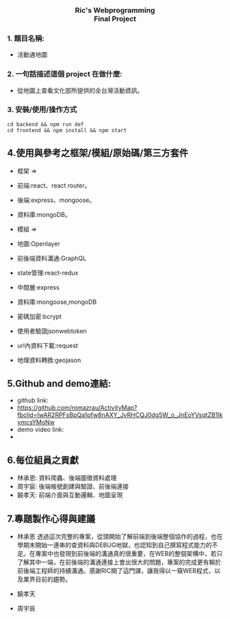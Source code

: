 <h3 style="text-align:center">Ric's Webprogramming<br>Final Project</h3>

### 1. 題目名稱:
* 活動通地圖

### 2. 一句話描述這個 project 在做什麼:
* 從地圖上查看文化部所提供的全台灣活動資訊。


### 3. 安裝/使用/操作方式
```
cd backend && npm run def
cd frontend && npm install && npm start
```

## 4.使用與參考之框架/模組/原始碼/第三方套件
* 框架 =>
* 前端:react、react router。
* 後端:express、mongoose。
* 資料庫:mongoDB。

* 模組 =>
* 地圖:Openlayer
* 前後端資料溝通:GraphQL
* state管理:react-redux
* 中間層:express
* 資料庫:mongoose,mongoDB
* 密碼加密:bcrypt
* 使用者驗證jsonwebtoken
* url內資料下載:request
* 地理資料轉換:geojason


## 5.Github and demo連結:
* github link:
* https://github.com/romazrau/ActivityMap?fbclid=IwAR2RPFsBpQa1pfw8nAXY_JvRHCQJ0dg5W_o_JnEoYVsqtZB1IkymcsYMoNw
* demo video link:
*

## 6.每位組員之貢獻
* 林承恩: 資料爬蟲、後端圖徵資料處理
* 周宇宸: 後端帳號創建與驗證、前後端連接
* 饒孝天: 前端介面與互動邏輯、地圖呈現


## 7.專題製作心得與建議
* 林承恩
透過這次完整的專案，從頭開始了解前端到後端整個協作的過程，也在學期末開始一連串的查資料與DEBUG地獄，也認知到自己撰寫程式能力的不足。在專案中也發現到前後端的溝通真的很重要，在WEB的整個架構中，若只了解其中一端，在前後端的溝通連接上會出很大的問題，專案的完成更有賴於前後端工程師的持續溝通。感謝RIC開了這門課，讓我得以一窺WEB程式，以及業界目前的趨勢。

* 饒孝天

* 周宇辰
